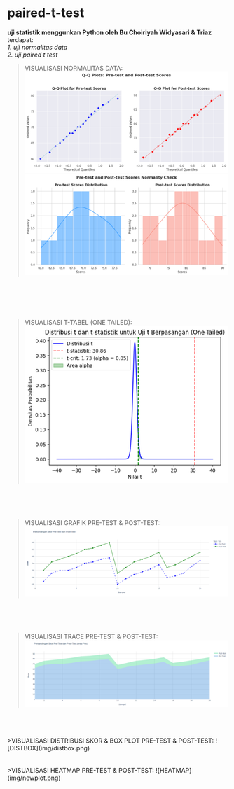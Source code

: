 # paired-t-test
**uji statistik menggunkan Python oleh Bu Choiriyah Widyasari & Triaz**
<br>
terdapat:<br>
*1. uji normalitas data* <br>
*2. uji paired t test*
<br>

>VISUALISASI NORMALITAS DATA:
![Distribusi Frekuensi](img/qqnormality.png) 
![Distribusi Frekuensi](img/normalitydist.png) 
<br>
<br>
<br>
<br>

>VISUALISASI T-TABEL (ONE TAILED):
>![one tailed](img/onetailed.png)
<br>
<br>
<br>

>VISUALISASI GRAFIK PRE-TEST & POST-TEST:
>![GRAFIK](img/grafik.png)
<br>
<br>
<br>

>VISUALISASI TRACE PRE-TEST & POST-TEST: 
>![TRACE](img/trace.png) 
<br>
<br>
<br>
>VISUALISASI DISTRIBUSI SKOR & BOX PLOT PRE-TEST & POST-TEST:
![DISTBOX](img/distbox.png) 
<br>
<br>
<br>
>VISUALISASI HEATMAP PRE-TEST & POST-TEST:
![HEATMAP](img/newplot.png) 

